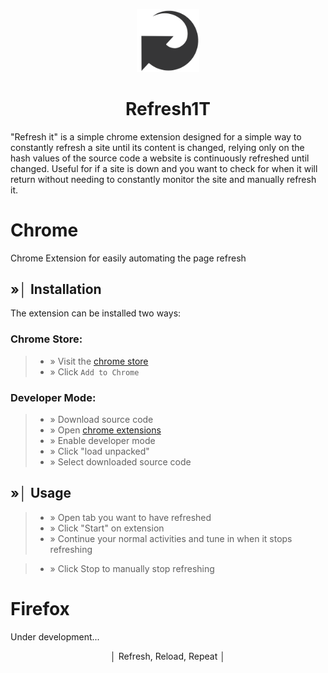 <p align="center" width="75%">
    <img width="20%" src="logo.png">
</p>


<div align="center">
  <h1> Refresh1T </h1>
</div>

"Refresh it" is a simple chrome extension designed for a simple way to constantly refresh a site until its content is changed, relying only on the hash values of the source code a website is continuously refreshed until changed. Useful for if a site is down and you want to check for when it will return without needing to constantly monitor the site and manually refresh it. 

# Chrome
Chrome Extension for easily automating the page refresh

## »│ Installation
The extension can be installed two ways: 

### Chrome Store: 

> - » Visit the [chrome store](https://chrome.google.com/webstore/search/Refresh1T) 
> - » Click `Add to Chrome`
 
### Developer Mode:

> - » Download source code
> - » Open [chrome extensions](chrome://extensions)
> - » Enable developer mode
> - » Click "load unpacked"
> - » Select downloaded source code 
   
## »│ Usage
> - » Open tab you want to have refreshed
> - » Click "Start" on extension
> - » Continue your normal activities and tune in when it stops refreshing

> - » Click Stop to manually stop refreshing

# Firefox
Under development...

<div align="center">
 <p> │ Refresh, Reload, Repeat │ </p>
</div>
